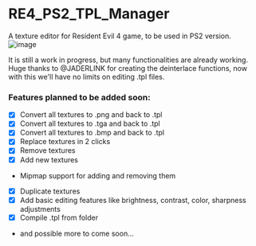 # RE4_PS2_TPL_Manager
A texture editor for Resident Evil 4 game, to be used in PS2 version.
![image](https://user-images.githubusercontent.com/86802822/232614027-a54d7564-3a79-4734-8adf-76572a075b12.png)

It is still a work in progress, but many functionalities are already working. Huge thanks to @JADERLINK for creating the deinterlace functions, now with this we'll have no limits on editing .tpl files.

### Features planned to be added soon:
- [x] Convert all textures to .png and back to .tpl
- [x] Convert all textures to .tga and back to .tpl
- [x] Convert all textures to .bmp and back to .tpl
- [x] Replace textures in 2 clicks
- [x] Remove textures
- [x] Add new textures
- Mipmap support for adding and removing them 
- [x] Duplicate textures
- [x] Add basic editing features like brightness, contrast, color, sharpness adjustments
- [x] Compile .tpl from folder
- and possible more to come soon...
